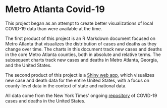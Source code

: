 # Metro Atlanta Covid-19

This project began as an attempt to create better visualizations of local COVID-19 data than were available at the time. 

The first product of this project is an R Markdown document focused on Metro Atlanta that visualizes the distribution of cases and deaths as they change over time. The charts in this document track new cases and deaths in the core Metro Atlanta counties, both in absolute and relative terms. The subsequent charts track new cases and deaths in Metro Atlanta, Georgia, and the United States.

The second product of this project is a [Shiny web app](https://jamesphare.shinyapps.io/COVID_by_county/), which visualizes new case and death data for the entire United States, with a focus on county-level data in the context of state and national data.

All data come from the New York Times' ongoing [repository](https://github.com/nytimes/covid-19-data) of COVID-19 cases and
deaths in the United States.
